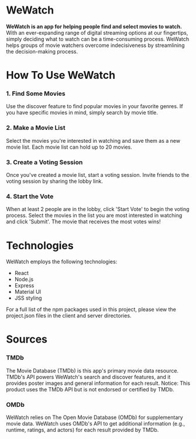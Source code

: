 # WeWatch

**WeWatch is an app for helping people find and select movies to watch.** With an
ever-expanding range of digital streaming options at our fingertips, simply deciding what to
watch can be a time-consuming process. WeWatch helps groups of movie watchers overcome
indecisiveness by streamlining the decision-making process.

# How To Use WeWatch
### 1. Find Some Movies
Use the discover feature to find popular movies in your favorite genres. If you have
specific movies in mind, simply search by movie title.

### 2. Make a Movie List
Select the movies you're interested in watching and save them as a new movie list. Each
movie list can hold up to 20 movies.

### 3. Create a Voting Session
Once you've created a movie list, start a voting session. Invite friends to the voting
session by sharing the lobby link.

### 4. Start the Vote
When at least 2 people are in the lobby, click 'Start Vote' to begin the voting process.
Select the movies in the list you are most interested in watching and click 'Submit'. The
movie that receives the most votes wins!

# Technologies
WeWatch employs the following technologies:
- React
- Node.js
- Express
- Material UI
- JSS styling

For a full list of the npm packages used in this project, please view the project.json files in the client and server directories.

# Sources
### TMDb
The Movie Database (TMDb) is this app's primary movie data resource. TMDb's API powers
WeWatch's search and discover features, and it provides poster images and general
information for each result.
Notice: This product uses the TMDb API but is not endorsed or certified by TMDb.

### OMDb
WeWatch relies on The Open Movie Database (OMDb) for supplementary movie data. WeWatch uses
OMDb's API to get additional information (e.g., runtime, ratings, and actors) for each
result provided by TMDb.

